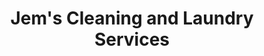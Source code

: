---
title: "Jem's Cleaning and Laundry Services"
url: /cromer/jems-cleaning-and-laundry-services/
shop: Wäscherei
---